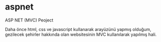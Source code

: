 # aspnet
ASP NET (MVC) Peoject

Daha önce html, css ve javascript kullanarak arayüzünü yapmış olduğum, gezilecek şehirler hakkında olan websitesinin MVC kullanılarak yapılmış hali.
